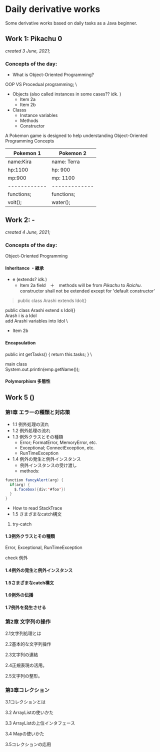 # Daily derivative works
Some derivative works based on daily tasks as a Java beginner. 


## Work 1: Pikachu 0
_created 3 June, 2021;_
### Concepts of the day:

* What is Object-Oriented Programming?

OOP VS Procedual programming; \

* Objects (also called instances in some cases?? idk. )
  * Item 2a
  * Item 2b
* Classs
  * Instance variables
  * Methods
  * Constructor


A Pokemon game is designed to help understanding 
Object-Oriented Programming Concepts




Pokemon 1    | Pokemon 2
------------ | -------------
name:Kira| name: Terra   
hp:1100| hp: 900   
mp:900| mp: 1100  
------------ | -------------
functions; | functions;
volt(); | water();





## Work 2: -
_created 4 June, 2021;_

### Concepts of the day:
Object-Oriented Programming

#### Inheritance ・継承
* e (extends? idk.)
  * Item 2a
field　＋　methods will be  from _Pikachu_ to _Raichu_. \
constructor shall not be extended except for 'default constructor'

 > public class Arashi extends Idol{}

 public class Arashi    extend      s Idol{} \
              Arash     i is a      Idol     \
          add Arashi variables into Idol     \

 
  * Item 2b

>
#### Encapsulation　


public int getTasks() {
			return this.tasks;
		}  \
  
  main class \
		System.out.println(emp.getName());
  
  
  
#### Polymorphism 多態性



## Work 5 ()

### 第1章 エラーの種類と対応策
* 1.1 例外処理の流れ
* 1.2 例外処理の流れ
* 1.3 例外クラスとその種類
  * Error; FormatError, MemoryError, etc.
  * Exceptional; ConnectException, etc.
  * RunTimeException 
* 1.4 例外の発生と例外インスタンス
  *  例外インスタンスの受け渡し
    *   methods: 
```java
function fancyAlert(arg) {
  if(arg) {
    $.facebox({div:'#foo'})
  }
}
```
  *  How to read StackTrace
* 1.5 さまざまなcatch構文

1.  try-catch

#### 1.3例外クラスとその種類

Error, Exceptional, RunTimeException 

check 例外

#### 1.4例外の発生と例外インスタンス

#### 1.5さまざまなcatch構文

#### 1.6例外の伝播

#### 1.7例外を発生させる

### 第2章 文字列の操作

2.1文字列処理とは

2.2基本的な文字列操作

2.3文字列の連結

2.4正規表現の活用。

2.5文字列の整形。

### 第3章コレクション

3.1コレクションとは

3.2 ArrayListの使いかた

3.3 ArrayListの上位インタフェース

3.4 Mapの使いかた

3.5コレクションの応用
